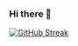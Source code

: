 ### Hi there 👋

<!--
**hiraBiswas/hiraBiswas** is a ✨ _special_ ✨ repository because its `README.md` (this file) appears on your GitHub profile.
https://github.com/hiraBiswas/hiraBiswas/assets/138381787/1920cccc-2a91-4ad5-ac20-7cf6ce3a24a4
Here are some ideas to get you started:

- 🔭 I’m currently working on ...
- 🌱 I’m currently learning ...
- 👯 I’m looking to collaborate on ...
- 🤔 I’m looking for help with ...




- 💬 Ask me about ...
- 📫 How to reach me: ...
- 😄 Pronouns: ...
- ⚡ Fun fact: ...
-->

[![GitHub Streak](https://github-readme-streak-stats.herokuapp.com?user=hiraBiswas&theme=highcontrast)](https://git.io/streak-stats)
